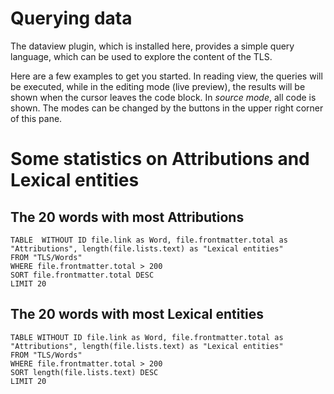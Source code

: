 # Querying data

The dataview plugin, which is installed here, provides a simple query language, which can be used to explore the content of the TLS.

Here are a few examples to get you started.  In reading view, the queries will be executed, while in the editing mode (live preview), the results will be shown when the cursor leaves the code block.  In *source mode*, all code is shown. The modes can be changed by the buttons in the upper right corner of this pane. 


# Some statistics on Attributions and Lexical entities

## The 20 words with most Attributions 
```dataview
TABLE  WITHOUT ID file.link as Word, file.frontmatter.total as "Attributions", length(file.lists.text) as "Lexical entities"
FROM "TLS/Words"
WHERE file.frontmatter.total > 200 
SORT file.frontmatter.total DESC 
LIMIT 20
```


## The 20 words with most Lexical entities 
```dataview
TABLE WITHOUT ID file.link as Word, file.frontmatter.total as "Attributions", length(file.lists.text) as "Lexical entities"
FROM "TLS/Words"
WHERE file.frontmatter.total > 200 
SORT length(file.lists.text) DESC 
LIMIT 20
```


